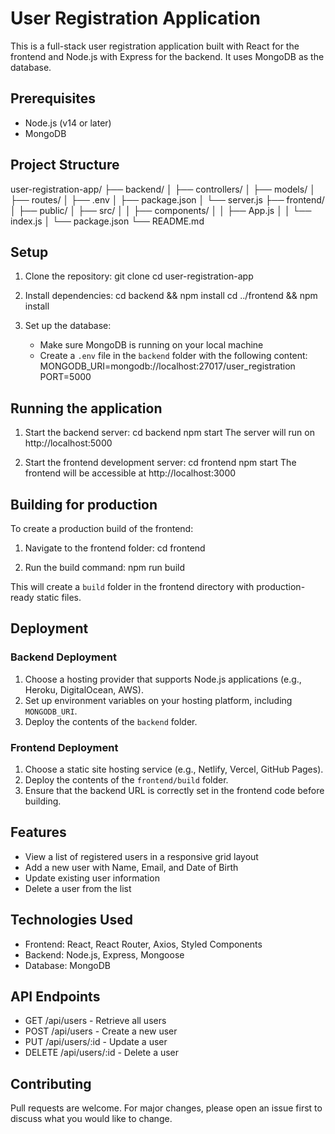 # User Registration Application

This is a full-stack user registration application built with React for the frontend and Node.js with Express for the backend. It uses MongoDB as the database.

## Prerequisites

- Node.js (v14 or later)
- MongoDB

## Project Structure

user-registration-app/
├── backend/
│   ├── controllers/
│   ├── models/
│   ├── routes/
│   ├── .env
│   ├── package.json
│   └── server.js
├── frontend/
│   ├── public/
│   ├── src/
│   │   ├── components/
│   │   ├── App.js
│   │   └── index.js
│   └── package.json
└── README.md

## Setup

1. Clone the repository:
   git clone <repository-url>
   cd user-registration-app

2. Install dependencies:
   cd backend && npm install
   cd ../frontend && npm install

3. Set up the database:
   - Make sure MongoDB is running on your local machine
   - Create a `.env` file in the `backend` folder with the following content:
     MONGODB_URI=mongodb://localhost:27017/user_registration
     PORT=5000

## Running the application

1. Start the backend server:
   cd backend
   npm start
   The server will run on http://localhost:5000

2. Start the frontend development server:
   cd frontend
   npm start
   The frontend will be accessible at http://localhost:3000

## Building for production

To create a production build of the frontend:

1. Navigate to the frontend folder:
   cd frontend

2. Run the build command:
   npm run build

This will create a `build` folder in the frontend directory with production-ready static files.

## Deployment

### Backend Deployment
1. Choose a hosting provider that supports Node.js applications (e.g., Heroku, DigitalOcean, AWS).
2. Set up environment variables on your hosting platform, including `MONGODB_URI`.
3. Deploy the contents of the `backend` folder.

### Frontend Deployment
1. Choose a static site hosting service (e.g., Netlify, Vercel, GitHub Pages).
2. Deploy the contents of the `frontend/build` folder.
3. Ensure that the backend URL is correctly set in the frontend code before building.

## Features

- View a list of registered users in a responsive grid layout
- Add a new user with Name, Email, and Date of Birth
- Update existing user information
- Delete a user from the list

## Technologies Used

- Frontend: React, React Router, Axios, Styled Components
- Backend: Node.js, Express, Mongoose
- Database: MongoDB

## API Endpoints

- GET /api/users - Retrieve all users
- POST /api/users - Create a new user
- PUT /api/users/:id - Update a user
- DELETE /api/users/:id - Delete a user

## Contributing

Pull requests are welcome. For major changes, please open an issue first to discuss what you would like to change.
